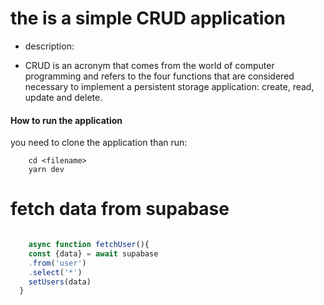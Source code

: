 # the is a simple CRUD application 
* description:
- CRUD is an acronym that comes from the world of computer programming and refers to the four functions that are considered necessary to implement a persistent storage application: create, read, update and delete.


#### How to run the application 

you need to clone the application than run:

```
    cd <filename>
    yarn dev
```

# fetch data from supabase 

```javascript.js

    async function fetchUser(){
    const {data} = await supabase
    .from('user')
    .select('*')
    setUsers(data)
  }

```